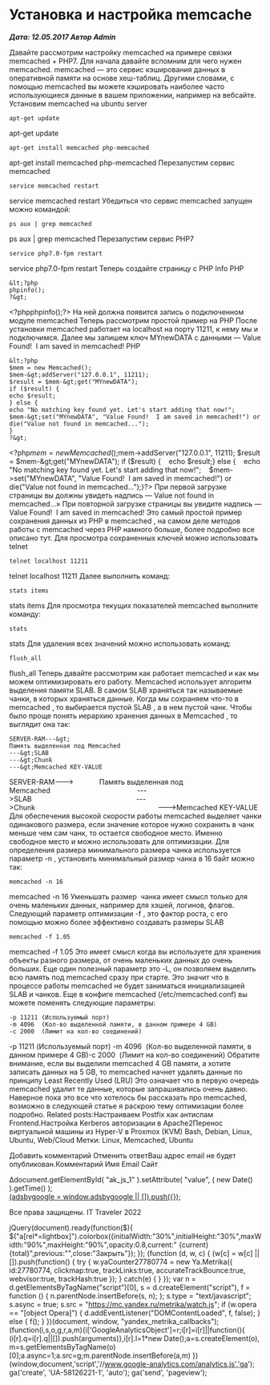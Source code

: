 # Установка и настройка memcache                	  
***Дата: 12.05.2017 Автор Admin***

Давайте рассмотрим настройку memcached на примере связки memcached + PHP7.
Для начала давайте вспомним для чего нужен memcached.
memcached &#8212; это сервис кэширования данных в оперативной памяти на основе хеш-таблиц.
Другими словами, с помощью memcached вы можете кэшировать наиболее часто использующиеся данные в вашем приложении, например на вебсайте.
Установим memcached на ubuntu server
```
apt-get update
```
apt-get update
```
apt-get install memcached php-memcached
```
apt-get install memcached php-memcached
Перезапустим сервис memcached
```
service memcached restart
```
service memcached restart
Убедиться что сервис memcached запущен можно командой:
```
ps aux | grep memcached
```
ps aux | grep memcached
Перезапустим сервис PHP7
```
service php7.0-fpm restart
```
service php7.0-fpm restart
Теперь создайте страницу с PHP Info
PHP
```
&lt;?php
phpinfo();
?&gt;
```
&lt;?phpphpinfo();?&gt;
На ней должна появится запись о подключенном модуле memcached
Теперь рассмотрим простой пример на PHP
После установки memcached работает на localhost на порту 11211, к нему мы и подключимся.
Далее мы запишем ключ MYnewDATA с данными &#8212; Value Found!  I am saved in memcached!
PHP
```
&lt;?php
$mem = new Memcached();
$mem-&gt;addServer("127.0.0.1", 11211);
$result = $mem-&gt;get("MYnewDATA");
if ($result) {
echo $result;
} else {
echo "No matching key found yet. Let's start adding that now!";
$mem-&gt;set("MYnewDATA", "Value Found!  I am saved in memcached!") or die("Value not found in memcached...");
}
?&gt;
```
&lt;?php$mem = new Memcached();$mem-&gt;addServer("127.0.0.1", 11211); $result = $mem-&gt;get("MYnewDATA"); if ($result) {&nbsp;&nbsp;&nbsp;&nbsp;echo $result;} else {&nbsp;&nbsp;&nbsp;&nbsp;echo "No matching key found yet. Let's start adding that now!";&nbsp;&nbsp;&nbsp;&nbsp;$mem-&gt;set("MYnewDATA", "Value Found!&nbsp;&nbsp;I am saved in memcached!") or die("Value not found in memcached...");}?&gt;
При первой загрузке страницы вы должны увидеть надпись &#8212; Value not found in memcached&#8230;&#187;
При повторной загрузке страницы вы увидите надпись &#8212; Value Found!  I am saved in memcached!
Это самый простой пример сохранения данных из PHP в memcached , на самом деле методов работы с memcached через PHP намного больше, более подробно все описано тут.
Для просмотра сохраненных ключей можно использовать telnet
```
telnet localhost 11211
```
telnet localhost 11211
Далее выполнить команд:
```
stats items
```
stats items
Для просмотра текущих показателей memcached выполните команду:
```
stats
```
stats
Для удаления всех значений можно использовать команд:
```
flush_all
```
flush_all
Теперь давайте рассмотрим как работает memcached и как мы можем оптимизировать его работу.
Memcached использует алгоритм выделения памяти SLAB.
В самом SLAB храняться так называемые чанки, в которых храняться данные.
Когда мы сохраняем что-то в memcached , то выбирается пустой SLAB , а в нем пустой чанк.
Чтобы было проще понять иерархию хранения данных в Memcached , то выглядит она так:
```
SERVER-RAM---&gt;
Память выделенная под Memcached
---&gt;SLAB
---&gt;Chunk
---&gt;Memcached KEY-VALUE
```
SERVER-RAM---&gt;&nbsp;&nbsp;&nbsp;&nbsp;&nbsp;&nbsp;&nbsp;&nbsp;&nbsp;&nbsp;&nbsp;&nbsp; Память выделенная под Memcached&nbsp;&nbsp;&nbsp;&nbsp;&nbsp;&nbsp;&nbsp;&nbsp;&nbsp;&nbsp;&nbsp;&nbsp;&nbsp;&nbsp;&nbsp;&nbsp;&nbsp;&nbsp;&nbsp;&nbsp;&nbsp;&nbsp;&nbsp;&nbsp;&nbsp;&nbsp;&nbsp;&nbsp;&nbsp;&nbsp;&nbsp;&nbsp;&nbsp;&nbsp;&nbsp;&nbsp;&nbsp;&nbsp;&nbsp;&nbsp;&nbsp;&nbsp;&nbsp;&nbsp;---&gt;SLAB&nbsp;&nbsp;&nbsp;&nbsp;&nbsp;&nbsp;&nbsp;&nbsp;&nbsp;&nbsp;&nbsp;&nbsp;&nbsp;&nbsp;&nbsp;&nbsp;&nbsp;&nbsp;&nbsp;&nbsp;&nbsp;&nbsp;&nbsp;&nbsp;&nbsp;&nbsp;&nbsp;&nbsp;&nbsp;&nbsp;&nbsp;&nbsp;&nbsp;&nbsp;&nbsp;&nbsp;&nbsp;&nbsp;&nbsp;&nbsp;&nbsp;&nbsp;&nbsp;&nbsp;&nbsp;&nbsp;&nbsp;&nbsp;&nbsp;&nbsp;&nbsp;&nbsp; ---&gt;Chunk&nbsp;&nbsp;&nbsp;&nbsp;&nbsp;&nbsp;&nbsp;&nbsp;&nbsp;&nbsp;&nbsp;&nbsp;&nbsp;&nbsp;&nbsp;&nbsp;&nbsp;&nbsp;&nbsp;&nbsp;&nbsp;&nbsp;&nbsp;&nbsp;&nbsp;&nbsp;&nbsp;&nbsp;&nbsp;&nbsp;&nbsp;&nbsp;&nbsp;&nbsp;&nbsp;&nbsp;&nbsp;&nbsp;&nbsp;&nbsp;&nbsp;&nbsp;&nbsp;&nbsp;&nbsp;&nbsp;&nbsp;&nbsp;&nbsp;&nbsp;&nbsp;&nbsp;&nbsp;&nbsp;&nbsp;&nbsp;&nbsp;&nbsp;&nbsp;&nbsp;&nbsp;&nbsp;---&gt;Memcached KEY-VALUE
Для обеспечения высокой скорости работы memcached выделяет чанки одинакового размера, если значение которое нужно сохранить в чанк меньше чем сам чанк, то остается свободное место.
Именно свободное место и можно использовать для оптимизации.
Для определения размера минимального размера чанка используется параметр -n , установить минимальный размер чанка в 16 байт можно так:
```
memcached -n 16
```
memcached -n 16
Уменьшать размер  чанка имеет смысл только для очень маленьких данных, например для хэшей, логинов, флагов.
Следующий параметр оптимизации -f , это фактор роста, с его помощью можно более эффективно создавать размеры SLAB
```
memcached -f 1.05
```
memcached -f 1.05
Это имеет смысл когда вы используете для хранения объекты разного размера, от очень маленьких данных до очень больших.
Еще один полезный параметр это -L, он позволяем выделить всю память под memcached сразу при старте.
Это значит что в процессе работы memcached не будет заниматься инициализацией SLAB и чанков.
Еще в конфиге memcached (/etc/memcached.conf) вы можете поменять следующие параметры:
```
-p 11211 (Используемый порт) 
-m 4096  (Кол-во выделенной памяти, в данном примере 4 GB)
-c 2000  (Лимит на кол-во соединений)
```
-p 11211 (Используемый порт) -m 4096&nbsp;&nbsp;(Кол-во выделенной памяти, в данном примере 4 GB)-c 2000&nbsp;&nbsp;(Лимит на кол-во соединений)
Обратите внимание, если вы выделили memcached 4 GB памяти, а хотите записать данных на 5 GB, то memcached начнет удалять данные по принципу Least Recently Used (LRU)
Это означает что в первую очередь memcached удалит те данные, которые запрашивались очень давно.
Наверное пока это все что хотелось бы рассказать про memcached, возможно в следующей статье я раскрою тему оптимизации более подробно.
Related posts:Настраиваем Postfix как антиспам Frontend.Настройка Kerberos авторизации в Apache2Перенос виртуальной машины из Hyper-V в Proxmox (KVM)
 Bash, Debian, Linux, Ubuntu, Web/Cloud 
 Метки: Linux, Memcached, Ubuntu  
                        
Добавить комментарий Отменить ответВаш адрес email не будет опубликован.Комментарий Имя 
Email 
Сайт 
 
&#916;document.getElementById( "ak_js_1" ).setAttribute( "value", ( new Date() ).getTime() );	
<ins class="adsbygoogle"
style="display:block"
data-ad-client="ca-pub-1890562251101921"
data-ad-slot="9117958896"
data-ad-format="auto">
(adsbygoogle = window.adsbygoogle || []).push({});
  
Все права защищены. IT Traveler 2022 
                            
jQuery(document).ready(function($){
$("a[rel*=lightbox]").colorbox({initialWidth:"30%",initialHeight:"30%",maxWidth:"90%",maxHeight:"90%",opacity:0.8,current:" {current}  {total}",previous:"",close:"Закрыть"});
});
(function (d, w, c) {
(w[c] = w[c] || []).push(function() {
try {
w.yaCounter27780774 = new Ya.Metrika({
id:27780774,
clickmap:true,
trackLinks:true,
accurateTrackBounce:true,
webvisor:true,
trackHash:true
});
} catch(e) { }
});
var n = d.getElementsByTagName("script")[0],
s = d.createElement("script"),
f = function () { n.parentNode.insertBefore(s, n); };
s.type = "text/javascript";
s.async = true;
s.src = "https://mc.yandex.ru/metrika/watch.js";
if (w.opera == "[object Opera]") {
d.addEventListener("DOMContentLoaded", f, false);
} else { f(); }
})(document, window, "yandex_metrika_callbacks");
(function(i,s,o,g,r,a,m){i['GoogleAnalyticsObject']=r;i[r]=i[r]||function(){
(i[r].q=i[r].q||[]).push(arguments)},i[r].l=1*new Date();a=s.createElement(o),
m=s.getElementsByTagName(o)[0];a.async=1;a.src=g;m.parentNode.insertBefore(a,m)
})(window,document,'script','//www.google-analytics.com/analytics.js','ga');
ga('create', 'UA-58126221-1', 'auto');
ga('send', 'pageview');
